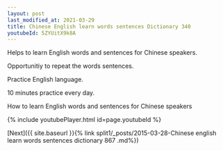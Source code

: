 ```yaml
---
layout: post
last_modified_at: 2021-03-29
title: Chinese English learn words sentences Dictionary 340 
youtubeId: 5ZYUitX9k8A
---
```

 
 
Helps to learn English words and sentences for Chinese speakers.

Opportunitiy to repeat the words sentences. 

Practice English language. 
 
10 minutes practice every day. 
 
How to learn English words and sentences for Chinese speakers 
 
{% include youtubePlayer.html id=page.youtubeId %}
 
 
[Next]({{ site.baseurl }}{% link  split1/_posts/2015-03-28-Chinese english learn words sentences dictionary 867 .md%})
 
